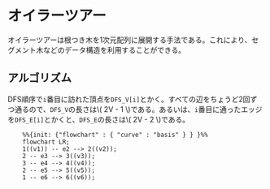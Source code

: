 # オイラーツアー

オイラーツアーは根つき木を1次元配列に展開する手法である。これにより、セグメント木などのデータ構造を利用することができる。

## アルゴリズム

DFS順序で`i`番目に訪れた頂点を`DFS_V[i]`とかく。すべての辺をちょうど2回ずつ通るので、`DFS_V`の長さは\\( 2V - 1 \\)である。あるいは、`i`番目に通ったエッジを`DFS_E[i]`とかくと、`DFS_E`の長さは\\( 2V - 2 \\)である。

```mermaid
    %%{init: {"flowchart" : { "curve" : "basis" } } }%%
    flowchart LR;
    1((v1)) -- e2 --> 2((v2));
    2 -- e3 --> 3((v3));
    3 -- e4 --> 4((v4));
    2 -- e5 --> 5((v5));
    1 -- e6 --> 6((v6));
```

